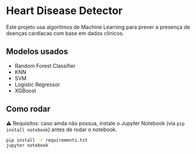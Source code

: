 # Heart Disease Detector

Este projeto usa algoritmos de Machine Learning para prever a presença de doenças cardíacas com base em dados clínicos.

## Modelos usados

- Random Forest Classifier
- KNN
- SVM
- Logistic Regressor
- XGBoost

## Como rodar

⚠️ Requisitos: caso ainda não possua, instale o Jupyter Notebook (via `pip install notebook`) antes de rodar o notebook.

```bash
pip install -r requirements.txt
jupyter notebook
